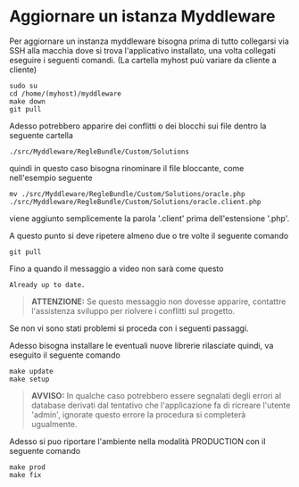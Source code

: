# Aggiornare un istanza Myddleware

Per aggiornare un instanza myddleware bisogna prima di tutto collegarsi 
via SSH alla macchia dove si trova l'applicativo installato, una volta collegati
eseguire i seguenti comandi. (La cartella myhost puù variare da cliente a cliente)

```
sudo su
cd /home/(myhost)/myddleware
make down
git pull
```

Adesso potrebbero apparire dei conflitti o dei blocchi sui file dentro la seguente cartella

```
./src/Myddleware/RegleBundle/Custom/Solutions
```

quindi in questo caso bisogna rinominare il file bloccante, come nell'esempio seguente

```
mv ./src/Myddleware/RegleBundle/Custom/Solutions/oracle.php ./src/Myddleware/RegleBundle/Custom/Solutions/oracle.client.php  
```

viene aggiunto semplicemente la parola '.client' prima dell'estensione '.php'.

A questo punto si deve ripetere almeno due o tre volte il seguente comando

```
git pull
```

Fino a quando il messaggio a video non sarà come questo

```
Already up to date.
```

> **ATTENZIONE:** Se questo messaggio non dovesse apparire, contattre l'assistenza sviluppo per riolvere i conflitti sul progetto.

Se non vi sono stati problemi si proceda con i seguenti passaggi.

Adesso bisogna installare le eventuali nuove librerie rilasciate quindi, va eseguito il seguente comando

```
make update
make setup
```

> **AVVISO:** In qualche caso potrebbero essere segnalati degli errori al database derivati dal tentativo
> che l'applicazione fa di ricreare l'utente 'admin', ignorate questo errore la procedura si completerà ugualmente.

Adesso si puo riportare l'ambiente nella modalità PRODUCTION con il seguente comando

```
make prod
make fix
``` 

